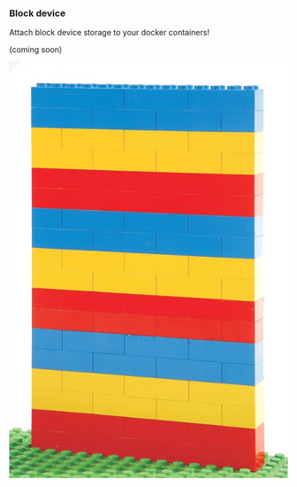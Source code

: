 ### Block device

Attach block device storage to your docker containers!

(coming soon)

![Lego](images/lego.jpg "Lego")